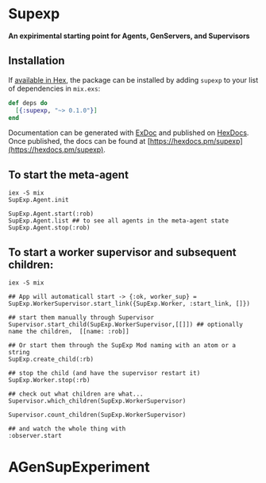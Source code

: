 # Supexp

**An expirimental starting point for Agents, GenServers, and Supervisors**

## Installation

If [available in Hex](https://hex.pm/docs/publish), the package can be installed
by adding `supexp` to your list of dependencies in `mix.exs`:

```elixir
def deps do
  [{:supexp, "~> 0.1.0"}]
end
```

Documentation can be generated with [ExDoc](https://github.com/elixir-lang/ex_doc)
and published on [HexDocs](https://hexdocs.pm). Once published, the docs can
be found at [https://hexdocs.pm/supexp](https://hexdocs.pm/supexp).

## To start the meta-agent
```elixir-lang
iex -S mix
SupExp.Agent.init

SupExp.Agent.start(:rob)
SupExp.Agent.list ## to see all agents in the meta-agent state
SupExp.Agent.stop(:rob)
```

## To start a worker supervisor and subsequent children:
```elixir-lang
iex -S mix

## App will automaticall start -> {:ok, worker_sup} = SupExp.WorkerSupervisor.start_link({SupExp.Worker, :start_link, []})

## start them manually through Supervisor
Supervisor.start_child(SupExp.WorkerSupervisor,[[]]) ## optionally name the children,  [[name: :rob]]

## Or start them through the SupExp Mod naming with an atom or a string
SupExp.create_child(:rb)

## stop the child (and have the supervisor restart it)
SupExp.Worker.stop(:rb)

## check out what children are what...
Supervisor.which_children(SupExp.WorkerSupervisor)

Supervisor.count_children(SupExp.WorkerSupervisor)

## and watch the whole thing with
:observer.start

```

# AGenSupExperiment
